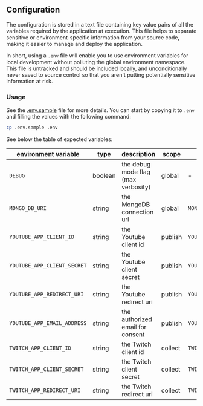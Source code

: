 <!-- markdownlint-disable MD041 -->

## Configuration

The configuration is stored in a text file containing key value pairs of all the variables required by the application at execution.
This file helps to separate sensitive or environment-specific information from your source code, making it easier to manage and deploy the application.

In short, using a `.env` file will enable you to use environment variables for local development without polluting the global environment namespace. This file is untracked and should be included locally, and unconditionally never saved to source control so that you aren't putting potentially sensitive information at risk.

### Usage

See the [.env.sample](../.env.sample) file for more details. You can start by copying it to `.env` and filling the values with the following command:

```sh
cp .env.sample .env
```

See below the table of expected variables:

| environment variable        | type    | description                         | scope   | python setting                 |
|-----------------------------|---------|-------------------------------------|---------|--------------------------------|
| `DEBUG`                     | boolean | the debug mode flag (max verbosity) | global  | -                              |
| `MONGO_DB_URI`              | string  | the MongoDB connection uri          | global  | `MONGO_DB["client_uri"]`       |
| `YOUTUBE_APP_CLIENT_ID`     | string  | the Youtube client id               | publish | `YOUTUBE_APP["client_id"]`     |
| `YOUTUBE_APP_CLIENT_SECRET` | string  | the Youtube client secret           | publish | `YOUTUBE_APP["client_secret"]` |
| `YOUTUBE_APP_REDIRECT_URI`  | string  | the Youtube redirect uri            | publish | `YOUTUBE_APP["redirect_uri"]`  | 
| `YOUTUBE_APP_EMAIL_ADDRESS` | string  | the authorized email for consent    | publish | `YOUTUBE_APP["client_email"]`  | 
| `TWITCH_APP_CLIENT_ID`      | string  | the Twitch client id                | collect | `TWITCH_APP["client_id"]`      | 
| `TWITCH_APP_CLIENT_SECRET`  | string  | the Twitch client secret            | collect | `TWITCH_APP["client_secret"]`  |
| `TWITCH_APP_REDIRECT_URI`   | string  | the Twitch redirect uri             | collect | `TWITCH_APP["redirect_uri"]`   |
